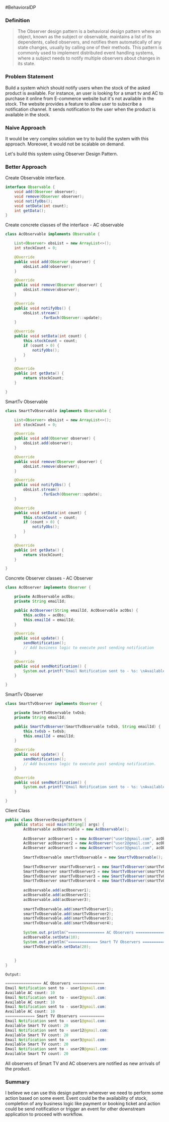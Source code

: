 #BehavioralDP 
### Definition
>The Observer design pattern is a behavioral design pattern where an object, known as the subject or observable, maintains a list of its dependents, called observers, and notifies them automatically of any state changes, usually by calling one of their methods. This pattern is commonly used to implement distributed event handling systems, where a subject needs to notify multiple observers about changes in its state.

### Problem Statement
Build a system which should notify users when the stock of the asked product is available. For instance, an user is looking for a smart tv and AC to purchase it online from E-commerce website but it's not available in the stock. The website provides a feature to allow user to subscribe a notification channel. It sends notification to the user when the product is available in the stock.

### Naive Approach
It would be very complex solution we try to build the system with this approach. Moreover, it would not be scalable on demand.

Let's build this system using Observer Design Pattern.  

### Better Approach

Create Observable interface.
```java
interface Observable {
	void add(Observer observer);
	void remove(Observer observer);
	void notifyObs();
	void setData(int count);
	int getData();
}
```

Create concrete classes of the interface - AC observable
```java
class AcObservable implements Observable {

	List<Observer> obsList = new ArrayList<>();
	int stockCount = 0;

	@Override
	public void add(Observer observer) {
		obsList.add(observer);
	}

	@Override
	public void remove(Observer observer) {
		obsList.remove(observer);
	}

	@Override
	public void notifyObs() {
		obsList.stream()
				.forEach(Observer::update);
	}

	@Override
	public void setData(int count) {
		this.stockCount = count;
		if (count > 0) {
			notifyObs();
		}
	}

	@Override
	public int getData() {
		return stockCount;
	}

}
```

SmartTv Observable

```java
class SmartTvObservable implements Observable {

	List<Observer> obsList = new ArrayList<>();
	int stockCount = 0;

	@Override
	public void add(Observer observer) {
		obsList.add(observer);
	}

	@Override
	public void remove(Observer observer) {
		obsList.remove(observer);
	}

	@Override
	public void notifyObs() {
		obsList.stream()
				.forEach(Observer::update);
	}

	@Override
	public void setData(int count) {
		this.stockCount = count;
		if (count > 0) {
			notifyObs();
		}
	}

	@Override
	public int getData() {
		return stockCount;
	}

}
```

Concrete Observer classes - AC Observer

```java
class AcObserver implements Observer {

	private AcObservable acObs;
	private String emailId;

	public AcObserver(String emailId, AcObservable acObs) {
		this.acObs = acObs;
		this.emailId = emailId;
	}

	@Override
	public void update() {
		sendNotification();
		// Add business logic to execute post sending notification
	}

	@Override
	public void sendNotification() {
		System.out.printf("Email Notification sent to - %s: \nAvailable AC count: %d\n", emailId, acObs.getData());
	}

}
```

SmartTv Observer

```java
class SmartTvObserver implements Observer {

	private SmartTvObservable tvOsb;
	private String emailId;

	public SmartTvObserver(SmartTvObservable tvOsb, String emailId) {
		this.tvOsb = tvOsb;
		this.emailId = emailId;
	}

	@Override
	public void update() {
		sendNotification();
		// Add business logic to execute post sending notification.
	}

	@Override
	public void sendNotification() {
		System.out.printf("Email Notification sent to - %s: \nAvailable Smart TV count: %d\n", emailId, tvOsb.getData());
	}

}
```

Client Class

```java
public class ObserverDesignPattern {
	public static void main(String[] args) {
		AcObservable acObservable = new AcObservable();
		
		AcObserver acObserver1 = new AcObserver("user1@gmail.com", acObservable);
		AcObserver acObserver2 = new AcObserver("user2@gmail.com", acObservable);
		AcObserver acObserver3 = new AcObserver("user3@gmail.com", acObservable);
		
		SmartTvObservable smartTvObservable = new SmartTvObservable();
		
		SmartTvObserver smartTvObserver1 = new SmartTvObserver(smartTvObservable, "user1@gmail.com");
		SmartTvObserver smartTvObserver2 = new SmartTvObserver(smartTvObservable, "user12@gmail.com");
		SmartTvObserver smartTvObserver3 = new SmartTvObserver(smartTvObservable, "user3@gmail.com");
		SmartTvObserver smartTvObserver4 = new SmartTvObserver(smartTvObservable, "user20@gmail.com");
		
		acObservable.add(acObserver1);
		acObservable.add(acObserver2);
		acObservable.add(acObserver3);
		
		smartTvObservable.add(smartTvObserver1);
		smartTvObservable.add(smartTvObserver2);
		smartTvObservable.add(smartTvObserver3);
		smartTvObservable.add(smartTvObserver4);
		
		System.out.println("================ AC Observers ==============");
		acObservable.setData(10);
		System.out.println("============= Smart TV Observers ===========");
		smartTvObservable.setData(20);
		
		
	}
}
```

`Output:`

```java
================ AC Observers ==============
Email Notification sent to - user1@gmail.com: 
Available AC count: 10
Email Notification sent to - user2@gmail.com: 
Available AC count: 10
Email Notification sent to - user3@gmail.com: 
Available AC count: 10
============= Smart TV Observers ===========
Email Notification sent to - user1@gmail.com: 
Available Smart TV count: 20
Email Notification sent to - user12@gmail.com: 
Available Smart TV count: 20
Email Notification sent to - user3@gmail.com: 
Available Smart TV count: 20
Email Notification sent to - user20@gmail.com: 
Available Smart TV count: 20
```

All observers of Smart TV and AC observers are notified as new arrivals of the product.

### Summary
I believe we can use this design pattern wherever we need to perform some action based on some event. Event could be the availability of stock, completion of any business logic like payment or booking ticket and action could be send notification or trigger an event for other downstream application to proceed with workflow.
